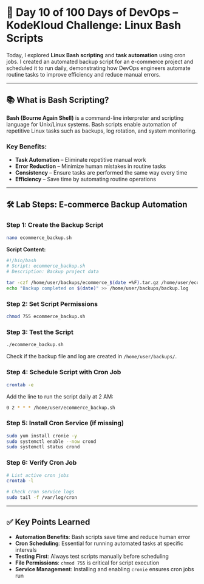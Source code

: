 # 📜 Day 10 of 100 Days of DevOps – KodeKloud Challenge: Linux Bash Scripts

Today, I explored **Linux Bash scripting** and **task automation** using cron jobs. I created an automated backup script for an e-commerce project and scheduled it to run daily, demonstrating how DevOps engineers automate routine tasks to improve efficiency and reduce manual errors.

---

## 📚 What is Bash Scripting?

**Bash (Bourne Again Shell)** is a command-line interpreter and scripting language for Unix/Linux systems. Bash scripts enable automation of repetitive Linux tasks such as backups, log rotation, and system monitoring.

### Key Benefits:
- **Task Automation** – Eliminate repetitive manual work
- **Error Reduction** – Minimize human mistakes in routine tasks
- **Consistency** – Ensure tasks are performed the same way every time
- **Efficiency** – Save time by automating routine operations

---

## 🛠️ Lab Steps: E-commerce Backup Automation

### Step 1: Create the Backup Script
```bash
nano ecommerce_backup.sh
```

**Script Content:**
```bash
#!/bin/bash
# Script: ecommerce_backup.sh
# Description: Backup project data

tar -czf /home/user/backups/ecommerce_$(date +%F).tar.gz /home/user/ecommerce_project
echo "Backup completed on $(date)" >> /home/user/backups/backup.log
```

### Step 2: Set Script Permissions
```bash
chmod 755 ecommerce_backup.sh
```

### Step 3: Test the Script
```bash
./ecommerce_backup.sh
```
Check if the backup file and log are created in `/home/user/backups/`.

### Step 4: Schedule Script with Cron Job
```bash
crontab -e
```

Add the line to run the script daily at 2 AM:
```bash
0 2 * * * /home/user/ecommerce_backup.sh
```

### Step 5: Install Cron Service (if missing)
```bash
sudo yum install cronie -y
sudo systemctl enable --now crond
sudo systemctl status crond
```

### Step 6: Verify Cron Job
```bash
# List active cron jobs
crontab -l

# Check cron service logs
sudo tail -f /var/log/cron
```

---

## ✅ Key Points Learned

- **Automation Benefits**: Bash scripts save time and reduce human error
- **Cron Scheduling**: Essential for running automated tasks at specific intervals
- **Testing First**: Always test scripts manually before scheduling
- **File Permissions**: `chmod 755` is critical for script execution
- **Service Management**: Installing and enabling `cronie` ensures cron jobs run 


